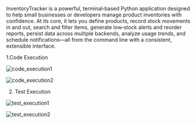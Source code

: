 InventoryTracker is a powerful, terminal‐based Python application designed to help small businesses or developers manage product inventories with confidence. At its core, it lets you define products, record stock movements in and out, search and filter items, generate low‐stock alerts and reorder reports, persist data across multiple backends, analyze usage trends, and schedule notifications—all from the command line with a consistent, extensible interface.

1.Code Execution

![code_execution1](https://github.com/user-attachments/assets/c807dc02-6b14-4f6c-b758-c05273e58372)

![code_execution2](https://github.com/user-attachments/assets/6d07f4f2-f6ca-4090-88a5-ff7ede406cc5)


2. Test Execution

![test_execution1](https://github.com/user-attachments/assets/fbba695f-ebc3-4e2f-bde1-e9206e0d8875)

![test_execution2](https://github.com/user-attachments/assets/f06f03a2-7260-4895-b59d-5b3b5e122c03)
